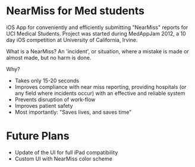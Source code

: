 NearMiss for Med students
=========================
iOS App for conveniently and efficiently submitting "NearMiss" reports for UCI Medical Students. Project was
started during MedAppJam 2012, a 10 day iOS competition at University of California, Irvine.

What is a NearMiss?
An 'incident', or situation, where a mistake is made or almost made, but no harm is done.

Why?
* Takes only 15-20 seconds
* Improves compliance with near miss reporting, providing hospitals (or any field where incidents occur) with
  an effective and reliable system
* Prevents disruption of work-flow
* Improves patient safety
* Most importantly: "Saves lives, and saves time"

Future Plans
============
* Update of the UI for full iPad compatibility
* Custom UI with NearMiss color scheme
